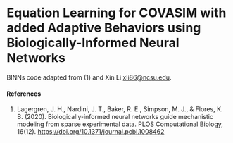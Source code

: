 # Equation Learning for COVASIM with added Adaptive Behaviors using Biologically-Informed Neural Networks

BINNs code adapted from (1) and Xin Li xli86@ncsu.edu.

#### References

1. Lagergren, J. H., Nardini, J. T., Baker, R. E., Simpson, M. J., & Flores, K. B. (2020). Biologically-informed neural networks guide mechanistic modeling from sparse experimental data. PLOS Computational Biology, 16(12). https://doi.org/10.1371/journal.pcbi.1008462 
